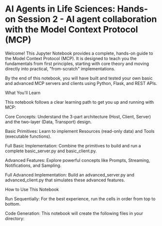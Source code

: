 # AI Agents in Life Sciences: Hands-on Session 2 - AI agent collaboration with the Model Context Protocol (MCP)

Welcome! This Jupyter Notebook provides a complete, hands-on guide to the Model Context Protocol (MCP). It is designed to teach you the fundamentals from first principles, starting with core theory and moving directly into practical, "from-scratch" implementations.

By the end of this notebook, you will have built and tested your own basic and advanced MCP servers and clients using Python, Flask, and REST APIs.

What You'll Learn

This notebook follows a clear learning path to get you up and running with MCP:

Core Concepts: Understand the 3-part architecture (Host, Client, Server) and the two-layer (Data, Transport) design.

Basic Primitives: Learn to implement Resources (read-only data) and Tools (executable functions).

Full Basic Implementation: Combine the primitives to build and run a complete basic_server.py and basic_client.py.

Advanced Features: Explore powerful concepts like Prompts, Streaming, Notifications, and Sampling.

Full Advanced Implementation: Build an advanced_server.py and advanced_client.py that simulates these advanced features.

How to Use This Notebook

Run Sequentially: For the best experience, run the cells in order from top to bottom.

Code Generation: This notebook will create the following files in your directory: